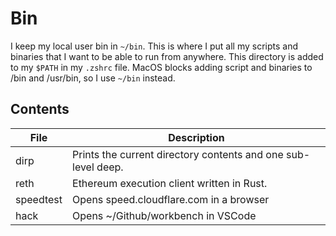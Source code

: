 # Bin

I keep my local user bin in `~/bin`. This is where I put all my scripts and binaries that I want to be able to run from anywhere.
This directory is added to my `$PATH` in my `.zshrc` file.
MacOS blocks adding script and binaries to /bin and /usr/bin, so I use `~/bin` instead.

## Contents

| File      | Description                                                   |
| --------- | ------------------------------------------------------------- |
| dirp      | Prints the current directory contents and one sub-level deep. |
| reth      | Ethereum execution client written in Rust.                    |
| speedtest | Opens speed.cloudflare.com in a browser                       |
| hack      | Opens ~/Github/workbench in VSCode                            |
